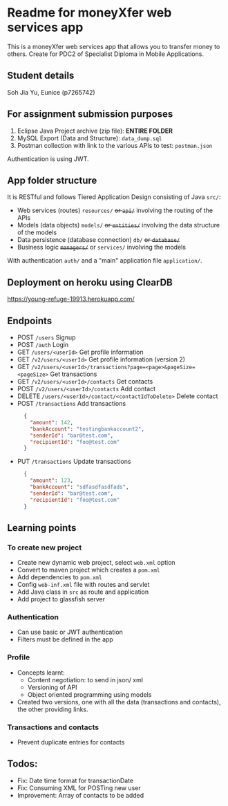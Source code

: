 # Readme for moneyXfer web services app

This is a moneyXfer web services app that allows you to transfer money to others. Create for PDC2 of Specialist Diploma in Mobile Applications.

## Student details
Soh Jia Yu, Eunice (p7265742)

## For assignment submission purposes
1. Eclipse Java Project archive (zip file): **ENTIRE FOLDER**
2. MySQL Export (Data and Structure): `data_dump.sql`
3. Postman collection with link to the various APIs to test: `postman.json`

Authentication is using JWT.

## App folder structure

It is RESTful and follows Tiered Application Design consisting of Java `src/`:

- Web services (routes) `resources/` ~~or `api/`~~ involving the routing of the APIs
- Models (data objects) `models/`  ~~or `entities/`~~ involving the data structure of the models
- Data persistence (database connection) `db/` ~~or `database/`~~ 
- Business logic ~~`managers/`~~ or `services/` involving the models

With authentication `auth/` and a "main" application file `application/`.

## Deployment on heroku using ClearDB

https://young-refuge-19913.herokuapp.com/

## Endpoints

- POST `/users` Signup
- POST `/auth` Login
- GET `/users/<userId>` Get profile information
- GET `/v2/users/<userId>` Get profile information (version 2)
- GET `/v2/users/<userId>/transactions?page=<page>&pageSize=<pageSize>` Get transactions
- GET `/v2/users/<userId>/contacts` Get contacts
- POST `/v2/users/<userId>/contacts` Add contact
- DELETE `/users/<userId>/contact/<contactIdToDelete>` Delete contact
- POST `/transactions` Add transactions
  ```json
    {
      "amount": 142,
      "bankAccount": "testingbankaccount2",
      "senderId": "bar@test.com",
      "recipientId": "foo@test.com"
    }
  ```
- PUT `/transactions` Update transactions
  ```json
    {
      "amount": 123,
      "bankAccount": "sdfasdfasdfads",
      "senderId": "bar@test.com",
      "recipientId": "foo@test.com"
    }
  ```

## Learning points

### To create new project 
- Create new dynamic web project, select `web.xml` option
- Convert to maven project which creates a `pom.xml`
- Add dependencies to `pom.xml`
- Config `web-inf.xml` file with routes and servlet 
- Add Java class in `src` as route and application
- Add project to glassfish server

### Authentication
- Can use basic or JWT authentication
- Filters must be defined in the app

### Profile
- Concepts learnt:
  - Content negotiation: to send in json/ xml
  - Versioning of API
  - Object oriented programming using models
- Created two versions, one with all the data (transactions and contacts), the other providing links.

### Transactions and contacts
- Prevent duplicate entries for contacts

## Todos:
- Fix: Date time format for transactionDate
- Fix: Consuming XML for POSTing new user
- Improvement: Array of contacts to be added
